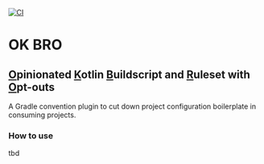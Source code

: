 [![CI](https://github.com/christian-draeger/ok-bro-gradle-plugin/actions/workflows/gradle.yml/badge.svg)](https://github.com/christian-draeger/ok-bro-gradle-plugin/actions/workflows/gradle.yml)

# OK BRO
## <u>O</u>pinionated <u>K</u>otlin <u>B</u>uildscript and <u>R</u>uleset with <u>O</u>pt-outs

A Gradle convention plugin to cut down project configuration boilerplate in consuming projects.

### How to use
tbd